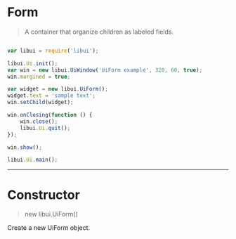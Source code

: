 
# Form

> A container that organize children as labeled fields.

```js

var libui = require('libui');

libui.Ui.init();
var win = new libui.UiWindow('UiForm example', 320, 60, true);
win.margined = true;

var widget = new libui.UiForm();
widget.text = 'sample text';
win.setChild(widget);

win.onClosing(function () {
	win.close();
	libui.Ui.quit();
});

win.show();

libui.Ui.main();


```

---

# Constructor

> new libui.UiForm()

Create a new UiForm object.

